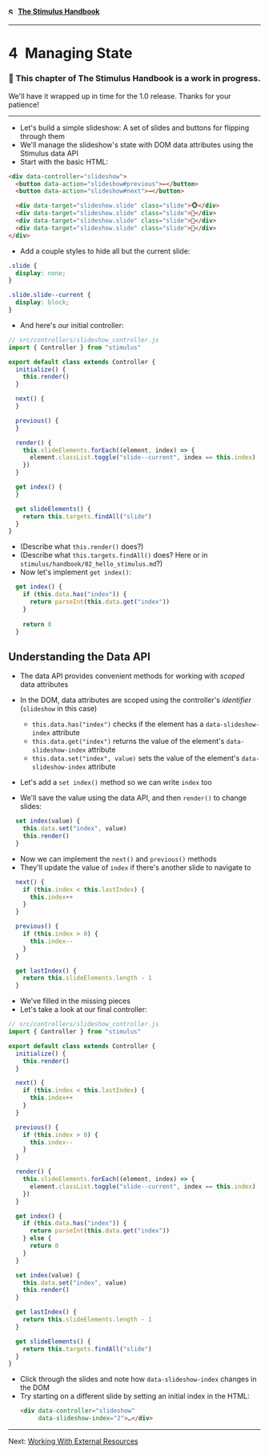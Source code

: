 #### [<img src="../assets/logo.svg" width="12" height="12" alt="Stimulus">](../README.md) [The Stimulus Handbook](README.md)

---

# 4 Managing State

### 🚧 This chapter of The Stimulus Handbook is a work in progress.
We'll have it wrapped up in time for the 1.0 release. Thanks for your patience!

---

* Let's build a simple slideshow: A set of slides and buttons for flipping through them
* We'll manage the slideshow's state with DOM data attributes using the Stimulus data API
* Start with the basic HTML:

```html
<div data-controller="slideshow">
  <button data-action="slideshow#previous">←</button>
  <button data-action="slideshow#next">→</button>

  <div data-target="slideshow.slide" class="slide">🐵</div>
  <div data-target="slideshow.slide" class="slide">🙈</div>
  <div data-target="slideshow.slide" class="slide">🙉</div>
  <div data-target="slideshow.slide" class="slide">🙊</div>
</div>
```

* Add a couple styles to hide all but the current slide:

```css
.slide {
  display: none;
}

.slide.slide--current {
  display: block;
}
```

* And here's our initial controller:

```js
// src/controllers/slideshow_controller.js
import { Controller } from "stimulus"

export default class extends Controller {
  initialize() {
    this.render()
  }

  next() {
  }

  previous() {
  }

  render() {
    this.slideElements.forEach((element, index) => {
      element.classList.toggle("slide--current", index == this.index)
    })
  }

  get index() {
  }

  get slideElements() {
    return this.targets.findAll("slide")
  }
}
```

* (Describe what `this.render()` does?)
* (Describe what `this.targets.findAll()` does? Here or in `stimulus/handbook/02_hello_stimulus.md`?)
* Now let's implement `get index()`:

```js
  get index() {
    if (this.data.has("index")) {
      return parseInt(this.data.get("index"))
    }
    
    return 0
  }
```

## Understanding the Data API

* The data API provides convenient methods for working with _scoped_ data attributes
* In the DOM, data attributes are scoped using the controller's _identifier_ (`slideshow` in this case)
  * `this.data.has("index")` checks if the element has a `data-slideshow-index` attribute
  * `this.data.get("index")` returns the value of the element's `data-slideshow-index` attribute
  * `this.data.set("index", value)` sets the value of the element's `data-slideshow-index` attribute

* Let's add a `set index()` method so we can write `index` too
* We'll save the value using the data API, and then `render()` to change slides:

```js
  set index(value) {
    this.data.set("index", value)
    this.render()
  }
```

* Now we can implement the `next()` and `previous()` methods
* They'll update the value of `index` if there's another slide to navigate to

```js
  next() {
    if (this.index < this.lastIndex) {
      this.index++
    }
  }

  previous() {
    if (this.index > 0) {
      this.index--
    }
  }

  get lastIndex() {
    return this.slideElements.length - 1
  }
```

* We've filled in the missing pieces
* Let's take a look at our final controller:

```js
// src/controllers/slideshow_controller.js
import { Controller } from "stimulus"

export default class extends Controller {
  initialize() {
    this.render()
  }

  next() {
    if (this.index < this.lastIndex) {
      this.index++
    }
  }

  previous() {
    if (this.index > 0) {
      this.index--
    }
  }

  render() {
    this.slideElements.forEach((element, index) => {
      element.classList.toggle("slide--current", index == this.index)
    })
  }

  get index() {
    if (this.data.has("index")) {
      return parseInt(this.data.get("index"))
    } else {
      return 0
    }
  }

  set index(value) {
    this.data.set("index", value)
    this.render()
  }

  get lastIndex() {
    return this.slideElements.length - 1
  }

  get slideElements() {
    return this.targets.findAll("slide")
  }
}
```

* Click through the slides and note how `data-slideshow-index` changes in the DOM
* Try starting on a different slide by setting an initial index in the HTML:
  ```html
  <div data-controller="slideshow"
       data-slideshow-index="2">…</div>
  ```

---

Next: [Working With External Resources](05_working_with_external_resources.md)
